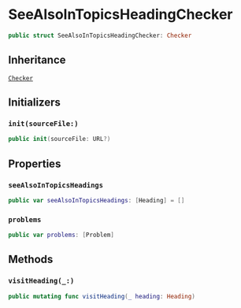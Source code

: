 # SeeAlsoInTopicsHeadingChecker

``` swift
public struct SeeAlsoInTopicsHeadingChecker: Checker 
```

## Inheritance

[`Checker`](/Checker)

## Initializers

### `init(sourceFile:)`

``` swift
public init(sourceFile: URL?) 
```

## Properties

### `seeAlsoInTopicsHeadings`

``` swift
public var seeAlsoInTopicsHeadings: [Heading] = []
```

### `problems`

``` swift
public var problems: [Problem] 
```

## Methods

### `visitHeading(_:)`

``` swift
public mutating func visitHeading(_ heading: Heading) 
```
